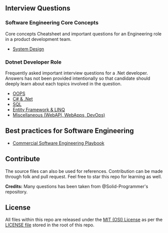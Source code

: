 ## Interview Questions

### Software Engineering Core Concepts
Core concepts Cheatsheet and important questions for an Engineering role in a product development team.

- [System Design](Engineering/SystemDesign.md)

### Dotnet Developer Role
Frequently asked important interview questions for a .Net developer. Answers has not been provided intentionally so that candidate should deeply learn about each topics involved in the question.

- [OOPS](DotnetDeveloper/OOPS.md)
- [C# & .Net](DotnetDeveloper/CSharpDotNet.md)
- [SQL](DotnetDeveloper/SQL.md)
- [Entity Framework & LINQ](DotnetDeveloper/EntityFrameworkLinq.md)
- [Miscellaneous (WebAPI, WebApps, DevOps)](DotnetDeveloper/DotNetMiscellaneous.md)

## Best practices for Software Engineering
- [Commercial Software Engineering Playbook](https://github.com/microsoft/code-with-engineering-playbook)

## Contribute
The source files can also be used for references. Contribution can be made through folk and pull request. Feel free to star this repo for learning as well.

**Credits:**
Many questions has been taken from @Solid-Programmer's repository.

## License
All files within this repo are released under the [MIT (OSI) License]( https://en.wikipedia.org/wiki/MIT_License) as per the [LICENSE file](https://github.com/BipulRaman/InterviewQuestions/blob/master/LICENSE) stored in the root of this repo.